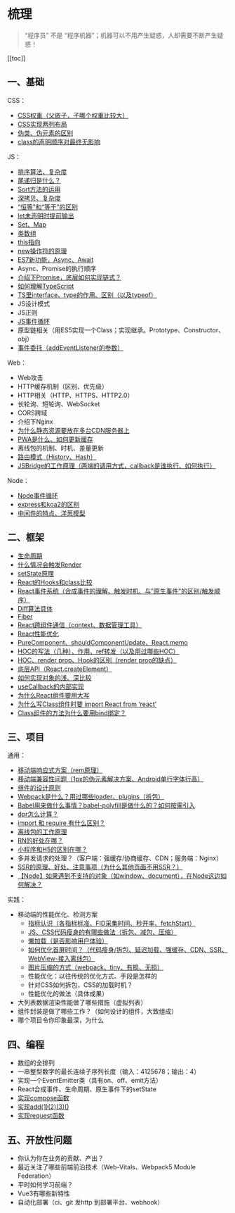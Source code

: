 # 梳理
> “程序员” 不是 “程序机器”；机器可以不用产生疑惑，人却需要不断产生疑惑！

[[toc]]

## 一、基础
CSS：
 - [CSS权重（父嵌子，子哪个权重比较大）](/skill/css/other/#css%E9%80%89%E6%8B%A9%E5%99%A8%E6%9D%83%E9%87%8D)
 - [CSS实现两列布局](/skill/css/layout/#%E5%B8%B8%E8%A7%81%E5%B8%83%E5%B1%80%E6%96%B9%E6%A1%88)
 - [伪类、伪元素的区别](/skill/css/other/#%E4%BC%AA%E7%B1%BB%E3%80%81%E4%BC%AA%E5%85%83%E7%B4%A0)
 - [class的声明顺序对最终无影响](/skill/css/other/#class的声明顺序对最终无影响)

JS：
 - [排序算法、复杂度](/skill/algorithm/sort/)
 - [尾递归是什么？](/skill/js/other/#%E5%B0%BE%E9%80%92%E5%BD%92)
 - [Sort方法的运用](/skill/js/sort/#%E5%90%84%E6%B5%8F%E8%A7%88%E5%99%A8%E7%9A%84%E7%AE%97%E6%B3%95%E5%AE%9E%E7%8E%B0)
 - [深拷贝、复杂度](/skill/js/other/#%E6%B7%B1%E6%8B%B7%E8%B4%9D)
 - [“恒等”和“等于”的区别](/skill/js/other/#%E5%92%8C-%E7%9A%84%E5%8C%BA%E5%88%AB)
 - [let未声明时提前输出](/skill/js/other/#var、let、const)
 - [Set、Map](/skill/js/other/#es6%E6%96%B0%E6%95%B0%E6%8D%AE%E7%BB%93%E6%9E%84set%E3%80%81map)
 - [类数组](/skill/js/other/#%E7%B1%BB%E6%95%B0%E7%BB%84%E5%AF%B9%E8%B1%A1%E3%80%81%E5%8F%AF%E9%81%8D%E5%8E%86%E5%AF%B9%E8%B1%A1)
 - [this指向](/skill/js/other/#this%E7%9A%84%E6%8C%87%E5%90%91)
 - [new操作符的原理](/skill/js/other/#new操作符经历了哪些步骤)
 - [ES7新功能，Async、Await](/skill/js/async-plan/#async、await)
 - Async、Promise的执行顺序
 - [介绍下Promise，底层如何实现链式？](/skill/js/promise)
 - [如何理解TypeScript](/skill/js/typescript/#%E5%A6%82%E4%BD%95%E7%90%86%E8%A7%A3typescript)
 - [TS里interface、type的作用、区别（以及typeof）](/skill/js/typescript/#type%E4%B8%8Einterface)
 - JS设计模式
 - JS正则
 - [JS事件循环](/skill/js/event-loop/#%E4%BA%8B%E4%BB%B6%E5%BE%AA%E7%8E%AF-eventloop)
 - 原型链相关（用ES5实现一个Class；实现继承。Prototype、Constructor、obj）
 - [事件委托（addEventListener的参数）](/skill/js/other/#%E4%BA%8B%E4%BB%B6%E5%A7%94%E6%89%98)

Web：
 - Web攻击
 - HTTP缓存机制（区别、优先级）
 - HTTP相关（HTTP、HTTPS、HTTP2.0）
 - 长轮询、短轮询、WebSocket
 - CORS跨域
 - 介绍下Nginx
 - [为什么静态资源要放在多台CDN服务器上](/skill/web/cdn/#%E4%B8%BA%E4%BB%80%E4%B9%88%E8%B5%84%E6%BA%90%E8%A6%81%E7%94%A8%E5%A4%9A%E4%B8%AAcdn%E6%9C%8D%E5%8A%A1%E5%99%A8)
 - [PWA是什么、如何更新缓存](/skill/web/pwa/#service-worker)
 - 离线包的机制、时机、差量更新
 - [路由模式（History、Hash）](/skill/web/history)
 - [JSBridge的工作原理（两端的调用方式，callback是谁执行、如何执行）](/skill/web/jsbridge)

Node：
 - [Node事件循环](/skill/js/event-loop/#node%E4%BA%8B%E4%BB%B6%E5%BE%AA%E7%8E%AF)
 - [express和koa2的区别](/skill/nodejs/koa/#koa2%E7%9A%84%E4%BC%98%E7%82%B9)
 - [中间件的特点、洋葱模型](/skill/nodejs/koa/#koa2%E7%9A%84%E4%B8%AD%E9%97%B4%E4%BB%B6)

## 二、框架
 - [生命周期](/skill/react/life-cycle)
 - [什么情况会触发Render](/skill/react/basic/#触发render的方式)
 - [setState原理](/skill/react/set-state)
 - [React的Hooks和class比较](/skill/react/feature-v16/#函数式组件-与-class组件)
 - [React事件系统（合成事件的理解、触发时机、与"原生事件"的区别/触发顺序）](/skill/react/events)
 - [Diff算法具体](/skill/web/diff)
 - [Fiber](/skill/react/fiber)
 - [React跨组件通信（context、数据管理工具）](/skill/react/context)
 - [React性能优化](/skill/react/optimize)
 - [PureComponent、shouldComponentUpdate、React.memo](/skill/react/optimize/#shouldcomponentupdate)
 - [HOC的写法（几种）、作用、ref转发（以及用过哪些HOC）](/skill/react/react-composition)
 - [HOC、render prop、Hook的区别（render prop的缺点）](docs/skill/react/react-composition)
 - [底层API（React.createElement）](/skill/react/basic/#react-createelement)
 - [如何实现对象的浅、深比较](/skill/react/basic/#shallowequal（浅比较）、deepequal（深比较）)
 - [useCallback的内部实现](/skill/react/hooks-usage/#依赖项-发生改变-是指改变了什么？)
 - [为什么React组件要用大写](/skill/react/basic/#react-createelement)
 - [为什么写Class组件时要 import React from ‘react’](/skill/react/basic/#react-createelement)
 - [Class组件的方法为什么要用bind绑定？](/skill/react/basic/#为什么react组件的方法需要bind)

## 三、项目
通用：
 - [移动端响应式方案（rem原理）](/business/practice/h5/responsive/#rem)
 - [移动端兼容性问题（1px的伪元素解决方案、Android单行字体行高）](/business/practice/h5/#android下line-height文字垂直居中偏移问题)
 - [组件的设计原则](/skill/js/design-patterns/#js设计原则（solid）)
 - [Webpack是什么？用过哪些loader、plugins（拆包）](/business/tool/webpack)
 - [Babel用来做什么事情？babel-polyfill是做什么的？如何按需引入](/business/tool/babel)
 - [dpr怎么计算？](/skill/css/px/#dpr)
 - [import 和 require 有什么区别？](/skill/js/modular/#commonjs%E5%92%8Ces6-module%E7%9A%84%E5%8C%BA%E5%88%AB)
 - [离线包的工作原理](/skill/web/h5-webcache/)
 - [RN的好处在哪？](/business/practice/rn/#rn的优点)
 - [小程序和H5的区别在哪？](/skill/web/mini-program)
 - 多并发请求的处理？（客户端：强缓存/协商缓存、CDN；服务端：Nginx）
 - [SSR的原理、好处、注意事项（为什么其他页面不用SSR？）](/skill/react/react-ssr)
 - [【Node】如果遇到不支持的对象（如window、document），在Node这边如何解决？](/skill/react/react-ssr/#node无法访问window对象)

实践：
 - 移动端的性能优化、检测方案
    - [指标认识（各指标标准、FID采集时间、秒开率、fetchStart）](/skill/web/optimize/#性能指标)
    - [JS、CSS代码瘦身的有哪些做法（拆包、减包、压缩）](/business/practice/h5/optimize/#拆包、减包、压缩)
    - [懒加载（是否影响用户体验）](/business/practice/h5/optimize/#懒加载)
    - [如何优化首屏时间？（代码瘦身/拆包、延迟加载、强缓存、CDN、SSR、WebView-接入离线包）](/business/practice/h5/optimize/#移动端首屏性能优化)
    - [图片压缩的方式（webpack、tiny、有损、无损）](/business/practice/h5/optimize/#资源加载)
    - 性能优化：以往传统的优化方式、手段是怎样的
    - 针对CSS如何拆包，CSS的加载时机？
    - 性能优化的做法（具体成果）
 - 大列表数据渲染性能做了哪些措施（虚拟列表）
 - 组件封装是做了哪些工作？（如何设计的组件，大致组成）
 - 哪个项目令你印象最深，为什么


## 四、编程
 - 数组的全排列
 - 一串整型数字的最长连续子序列长度（输入：4125678；输出：4）
 - 实现一个EventEmitter类（具有on、off、emit方法）
 - React合成事件、生命周期、原生事件下的setState
 - [实现compose函数](/skill/algorithm/compose/)
 - [实现add(1)(2)(3)()](/skill/algorithm/add-valueof)
 - [实现request函数](/skill/algorithm/request/)


## 五、开放性问题
 - 你认为你在业务的贡献、产出？
 - 最近关注了哪些前端前沿技术（Web-Vitals、Webpack5 Module Federation）
 - 平时如何学习前端？
 - Vue3有哪些新特性
 - 自动化部署（ci、git 发http 到部署平台、webhook）


